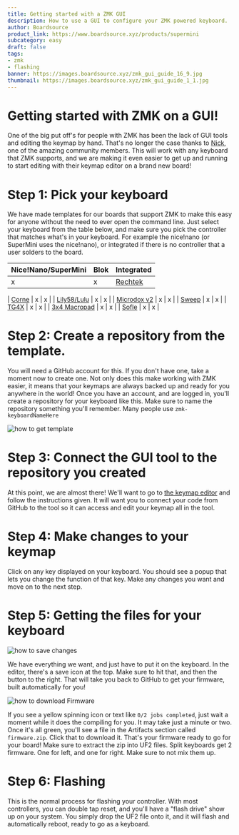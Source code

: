 ```yaml
---
title: Getting started with a ZMK GUI
description: How to use a GUI to configure your ZMK powered keyboard.
author: Boardsource
product_link: https://www.boardsource.xyz/products/supermini
subcategory: easy
draft: false
tags: 
- zmk
- flashing
banner: https://images.boardsource.xyz/zmk_gui_guide_16_9.jpg
thumbnail: https://images.boardsource.xyz/zmk_gui_guide_1_1.jpg
---
```


# Getting started with ZMK on a GUI!

One of the big put off's for people with ZMK has been the lack of GUI tools and
editing the keymap by hand. That's no longer the case thanks to
[Nick](https://github.com/nickcoutsos), one of the amazing community members.
This will work with any keyboard that ZMK supports, and we are making it even
easier to get up and running to start editing with their keymap editor on a
brand new board!

# Step 1: Pick your keyboard

We have made templates for our boards that support ZMK to make this easy for
anyone without the need to ever open the command line. Just select your keyboard
from the table below, and make sure you pick the controller that matches what's
in your keyboard. For example the nice!nano (or SuperMini uses the nice!nano),
or integrated if there is no controller that a user solders to the board.

| Nice!Nano/SuperMini                                                       | Blok | Integrated |
|---------------------------------------------------------------------------|------|------------|
| x            |   x   |     [Rechtek](https://github.com/boardsource/Rechtek-zmk-config)       |

| [Corne](https://github.com/boardsource/zmk-config_corne_nnv2)             |   x   |     x       |
| [Lily58/Lulu](https://github.com/boardsource/zmk-config_lily58_nnv2)      |   x   |     x       |
| [Microdox v2](https://github.com/boardsource/zmk-config_microdoxv2_nnv2)  |   x   |     x       |
| [Sweep](https://github.com/boardsource/zmk-config_sweep_nnv2)             |   x   |     x       |
| [TG4X](https://github.com/boardsource/zmk-config_tg4x_nnv2)               |   x   |     x       |
| [3x4 Macropad](https://github.com/boardsource/zmk-config_3x4_nnv2)        |   x   |     x       |
| [Sofle](https://github.com/boardsource/zmk-config_sofle_nnv2)             |   x   |     x       |

# Step 2: Create a repository from the template.

You will need a GitHub account for this. If you don't have one, take a moment
now to create one. Not only does this make working with ZMK easier, it means
that your keymaps are always backed up and ready for you anywhere in the world!
Once you have an account, and are logged in, you'll create a repository for your
keyboard like this. Make sure to name the repository something you'll remember.
Many people use `zmk-keyboardNameHere`

![how to get template](https://images.boardsource.xyz/template%20how%20to.png)

# Step 3: Connect the GUI tool to the repository you created

At this point, we are almost there! We'll want to go to [the keymap
editor](https://nickcoutsos.github.io/keymap-editor/) and follow the
instructions given. It will want you to connect your code from GitHub to the
tool so it can access and edit your keymap all in the tool.

# Step 4: Make changes to your keymap
Click on any key displayed on your keyboard. You should see a popup that lets you change the function of that key. Make any changes you want and move on to the next step.

# Step 5: Getting the files for your keyboard

![how to save changes](https://images.boardsource.xyz/signal-2023-10-20-120918_002.png)

We have everything we want, and just have to put it on the keyboard. 
In the editor, there's a save icon at the top. Make sure to hit that, and then
the button to the right. That will take you back to GitHub to get your firmware,
built automatically for you!

![how to download Firmware](https://images.boardsource.xyz/signal-2023-10-20-120918_003.png)

If you see a yellow spinning icon or text like `0/2
jobs completed`, just wait a moment while it does the compiling for you. It may
take just a minute or two. Once it's all green, you'll see a file in the
Artifacts section called `firmware.zip`. Click that to download it. That's 
your firmware ready to go for your board! Make sure to extract the zip into
UF2 files. Split keyboards get 2 firmware. One for left, and one for right.
Make sure to not mix them up.

# Step 6: Flashing

This is the normal process for flashing your controller. With most controllers,
you can double tap reset, and you'll have a "flash drive" show up on your
system. You simply drop the UF2 file onto it, and it will flash and
automatically reboot, ready to go as a keyboard.
